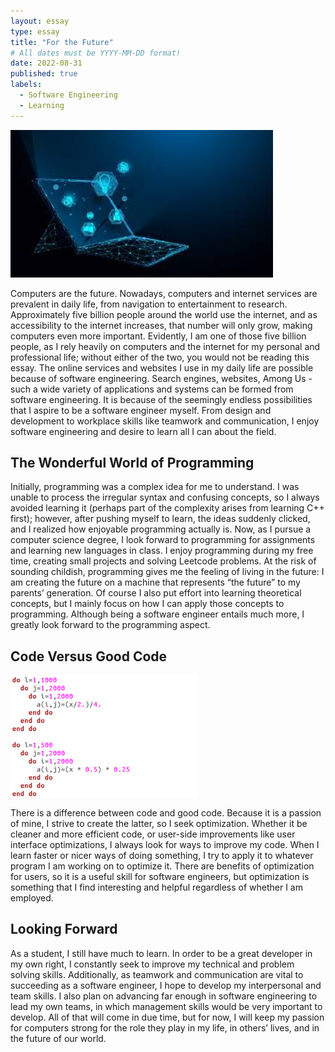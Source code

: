 ```yaml
---
layout: essay
type: essay
title: "For the Future"
# All dates must be YYYY-MM-DD format!
date: 2022-08-31
published: true
labels:
  - Software Engineering
  - Learning
---
```


<img width=420 src="../img/Future-computer.jpg">

Computers are the future. Nowadays, computers and internet services are prevalent in daily life, from navigation to entertainment to research. Approximately five billion people around the world use the internet, and as accessibility to the internet increases, that number will only grow, making computers even more important. Evidently, I am one of those five billion people, as I rely heavily on computers and the internet for my personal and professional life; without either of the two, you would not be reading this essay. The online services and websites I use in my daily life are possible because of software engineering. Search engines, websites, Among Us - such a wide variety of applications and systems can be formed from software engineering. It is because of the seemingly endless possibilities that I aspire to be a software engineer myself. From design and development to workplace skills like teamwork and communication, I enjoy software engineering and desire to learn all I can about the field.

## The Wonderful World of Programming

Initially, programming was a complex idea for me to understand. I was unable to process the irregular syntax and confusing concepts, so I always avoided learning it (perhaps part of the complexity arises from learning C++ first); however, after pushing myself to learn, the ideas suddenly clicked, and I realized how enjoyable programming actually is. Now, as I pursue a computer science degree, I look forward to programming for assignments and learning new languages in class. I enjoy programming during my free time, creating small projects and solving Leetcode problems. At the risk of sounding childish, programming gives me the feeling of living in the future: I am creating the future on a machine that represents “the future” to my parents’ generation. Of course I also put effort into learning theoretical concepts, but I mainly focus on how I can apply those concepts to programming. Although being a software engineer entails much more, I greatly look forward to the programming aspect.

## Code Versus Good Code

<img width=300 src="../img/optimize-code.png">

There is a difference between code and good code. Because it is a passion of mine, I strive to create the latter, so I seek optimization. Whether it be cleaner and more efficient code, or user-side improvements like user interface optimizations, I always look for ways to improve my code. When I learn faster or nicer ways of doing something, I try to apply it to whatever program I am working on to optimize it. There are benefits of optimization for users, so it is a useful skill for software engineers, but optimization is something that I find interesting and helpful regardless of whether I am employed.

## Looking Forward

As a student, I still have much to learn. In order to be a great developer in my own right, I constantly seek to improve my technical and problem solving skills. Additionally, as teamwork and communication are vital to succeeding as a software engineer, I hope to develop my interpersonal and team skills. I also plan on advancing far enough in software engineering to lead my own teams, in which management skills would be very important to develop. All of that will come in due time, but for now, I will keep my passion for computers strong for the role they play in my life, in others’ lives, and in the future of our world.
